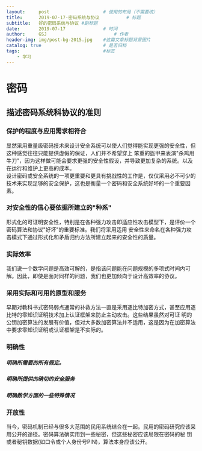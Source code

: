 ```yaml
---
layout:     post   				    # 使用的布局（不需要改）
title:      2019-07-17-密码系统与协议			# 标题 
subtitle:   好的密码系统与协议 #副标题
date:       2019-07-17 				# 时间
author:     GSJ 						# 作者
header-img: img/post-bg-2015.jpg 	#这篇文章标题背景图片
catalog: true 						# 是否归档
tags:								#标签
    - 学习
---
```


# 密码 <br>
## 描述密码系统科协议的准则 <br>
### 保护的程度与应用需求相符合 <br>
  显然采用重量级密码技术来设计安全系统可以使人们觉得能实现更强的安全性，但这种感觉往往只能提供虚假的保证，人们并不希望穿上
  笨重的盔甲来表演"杀鸡用牛刀"，因为这样做可能会要求更强的安全性假设，并导致更加复杂的系统。以及在运行和维护上更高的成本。<br>
  设计密码或安全系统的一项更重要和更具有挑战性的工作是，仅仅采用必不可少的技术来实现足够的安全保护，这也是衡量一个密码和安全系统好坏的一个重要因素。<br>
### 对安全性的信心要依据所建立的"种系"<br>
  形式化的可证明安全性，特别是在各种强力攻击即适应性攻击模型下，是评价一个密码算法和协议"好坏"的重要标准。我们将采用适用
安全性来命名在各种强力攻击模式下通过形式化和矛盾归约方法所建立起来的安全性的质量。<br>
### 实际效率 <br>
  我们说一个数学问题是高效可解的，是指该问题能在问题规模的多项式时间内可解。因此，即使是面对同样的问题，我们也更加倾向于设计高效率的协议。<br>
### 采用实际和可用的原型和服务 <br>
  早期对教科书式密码弱点通常的补救方法一直是采用逐比特加密方式，甚至应用逐比特的零知识证明技术加上认证框架来防止主动攻击。这些结果虽然对可证
  明的公钥加密算法的发展有价值，但对大多数加密算法并不适用，这是因为在加密算法中要求零知识证明或认证框架是不实际的。<br>
### 明确性 <br>
  ##### 明确所需要的所有假定。 <br>
  ##### 明确所提供的确切的安全服务 <br>
  ##### 明确数学方面的一些特殊情况 <br>
### 开放性 <br>
  当今，密码机制已经与很多大范围的民用系统结合在一起。民用的密码研究应该采用公开的途径。密码算法确实用到一些秘密，但这些秘密应该局限在密码的秘
  钥或者秘钥数据(如口令或个人身份号PIN)，算法本身应该公开。<br>
